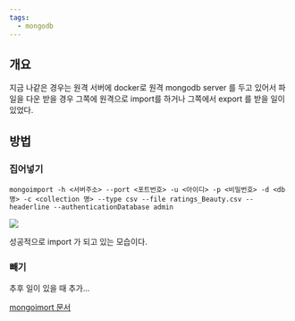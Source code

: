 ```yaml
---
tags:
  - mongodb
---
```




## 개요

 지금 나같은 경우는 원격 서버에 docker로 원격 mongodb server 를 두고 있어서 파일을 다운 받을 경우 그쪽에 원격으로 import를 하거나 그쪽에서 export 를 받을 일이 있었다.



## 방법



### 집어넣기

`mongoimport -h <서버주소> --port <포트번호> -u <아이디> -p <비밀번호> -d <db명> -c <collection 명> --type csv --file ratings_Beauty.csv --headerline --authenticationDatabase admin`

![](https://www.dropbox.com/s/587js4jxl72787t/%EC%8A%A4%ED%81%AC%EB%A6%B0%EC%83%B7%202018-07-30%2019.05.36.jpg?raw=1)

성공적으로 import 가 되고 있는 모습이다.



### 빼기

추후 일이 있을 때 추가...



[mongoimort 문서](https://docs.mongodb.com/manual/reference/program/mongoimport/)

